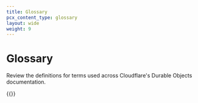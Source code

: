 ```yaml
---
title: Glossary
pcx_content_type: glossary
layout: wide
weight: 9
---
```


# Glossary

Review the definitions for terms used across Cloudflare's Durable Objects documentation.

{{<glossary product="Durable Objects">}}